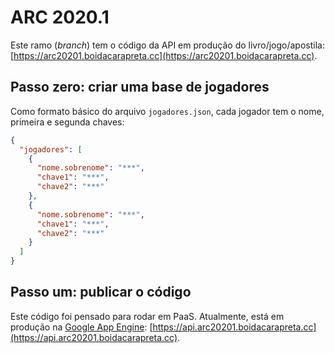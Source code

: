 # ARC 2020.1

Este ramo (*branch*) tem o código da API em produção do livro/jogo/apostila: [https://arc20201.boidacarapreta.cc](https://arc20201.boidacarapreta.cc).

## Passo zero: criar uma base de jogadores

Como formato básico do arquivo `jogadores.json`, cada jogador tem o nome, primeira e segunda chaves:

```json
{
  "jogadores": [
    {
      "nome.sobrenome": "***",
      "chave1": "***",
      "chave2": "***"
    },
    {
      "nome.sobrenome": "***",
      "chave1": "***",
      "chave2": "***"
    }
  ]
}
```

## Passo um: publicar o código

Este código foi pensado para rodar em PaaS. Atualmente, está em produção na [Google App Engine](https://cloud.google.com/appengine): [https://api.arc20201.boidacarapreta.cc](https://api.arc20201.boidacarapreta.cc).
